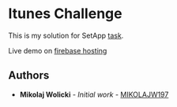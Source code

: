 # Itunes Challenge

This is my solution for SetApp [task](https://github.com/SetappPL/front-end-challenge).

Live demo on [firebase hosting](https://awesome-music-99ae0.firebaseapp.com/)

## Authors

* **Mikolaj Wolicki** - *Initial work* - [MIKOLAJW197](https://github.com/MIKOLAJW197)
